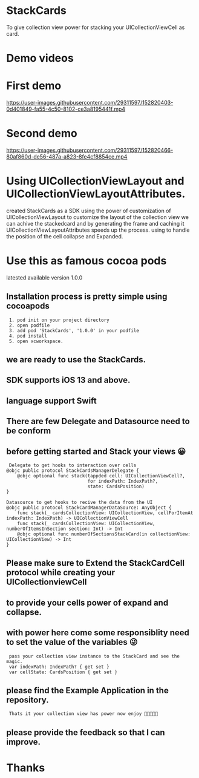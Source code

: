 # StackCards
To give collection view power for stacking your UICollectionViewCell  as card.
# Demo videos

# First demo
https://user-images.githubusercontent.com/29311597/152820403-0d401849-fa55-4c50-8102-ce3a8195441f.mp4

# Second demo
https://user-images.githubusercontent.com/29311597/152820466-80af860d-de56-487a-a823-8fe4cf8854ce.mp4

# Using UICollectionViewLayout and UICollectionViewLayoutAttributes. 
  
  created StackCards as a SDK using the power of customization
  of UICollectionViewLayout to customize the layout of the collection view
  we can achive the stackedcard and by generating the frame and caching 
  it UICollectionViewLayoutAttributes speeds up the process.
  using to handle the position of the cell collapse and Expanded.
  
# Use this as famous cocoa pods
  latested available version 1.0.0
  ## Installation process is pretty simple using cocoapods
     1. pod init on your project directory
     2. open podfile
     3. add pod 'StackCards', '1.0.0' in your podfile
     4. pod install
     5. open xcworkspace.
  ## we are ready to use the StackCards.
  ## SDK supports iOS 13 and above.
  ## language support Swift
  
  ## There are few Delegate and Datasource need to be conform 
  ## before getting started and Stack your views 😀
     Delegate to get hooks to interaction over cells
    @objc public protocol StackCardsManagerDelegate {
        @objc optional func stack(tappded cell: UICollectionViewCell?,
                                  for indexPath: IndexPath?,
                                  state: CardsPosition)
    }

    Datasource to get hooks to recive the data from the UI
    @objc public protocol StackCardManagerDataSource: AnyObject {
        func stack(_ cardsCollectionView: UICollectionView, cellForItemAt indexPath: IndexPath) -> UICollectionViewCell
        func stack(_ cardsCollectionView: UICollectionView, numberOfItemsInSection section: Int) -> Int
        @objc optional func numberOfSectionsStackCard(in collectionView: UICollectionView) -> Int
    }
    
  ## Please make sure to Extend the StackCardCell protocol while creating your UICollectionviewCell 
  ## to provide your cells power of expand and collapse.
  ## with power here come some responsiblity need to set the value of the variables 😜
     pass your collection view instance to the StackCard and see the magic.
     var indexPath: IndexPath? { get set }
     var cellState: CardsPosition { get set }
     
  ## please find the Example Application in the repository.
      
     Thats it your collection view has power now enjoy 🎉🎉🎉🎉🎉
     
  ## please provide the feedback so that I can improve.
  
  # Thanks

